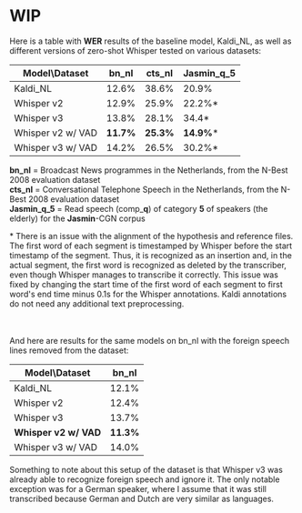 <h1>WIP</h1>

Here is a table with **WER** results of the baseline model, Kaldi_NL, as well as different versions of zero-shot Whisper tested on various datasets:

|Model\Dataset|bn_nl|cts_nl|Jasmin_q_5|
|---|---|---|---|
|Kaldi_NL|12.6%|38.6%|20.9%|
|Whisper v2|12.9%|25.9%|22.2%*|
|Whisper v3|13.8%|28.1%|34.4*|
|Whisper v2 w/ VAD|**11.7%**|**25.3%**|**14.9%***|
|Whisper v3 w/ VAD|14.2%|26.5%|30.2%*|

**bn_nl** = Broadcast News programmes in the Netherlands, from the N-Best 2008 evaluation dataset<br>
**cts_nl** = Conversational Telephone Speech in the Netherlands, from the N-Best 2008 evaluation dataset<br>
**Jasmin_q_5** = Read speech (comp_**q**) of category **5** of speakers (the elderly) for the **Jasmin**-CGN corpus

\* There is an issue with the alignment of the hypothesis and reference files. The first word of each segment is timestamped by Whisper before the start timestamp of the segment. Thus, it is recognized as an insertion and, in the actual segment, the first word is recognized as deleted by the transcriber, even though Whisper manages to transcribe it correctly. This issue was fixed by changing the start time of the first word of each segment to first word's end time minus 0.1s for the Whisper annotations. Kaldi annotations do not need any additional text preprocessing.

<br><br>
And here are results for the same models on bn_nl with the foreign speech lines removed from the dataset:

|Model\Dataset|bn_nl|
|---|---|
|Kaldi_NL|12.1%|
|Whisper v2|12.4%|
|Whisper v3|13.7%|
|**Whisper v2 w/ VAD**|**11.3%**|
|Whisper v3 w/ VAD|14.0%|

Something to note about this setup of the dataset is that Whisper v3 was already able to recognize foreign speech and ignore it. The only notable exception was for a German speaker, where I assume that it was still transcribed because German and Dutch are very similar as languages.